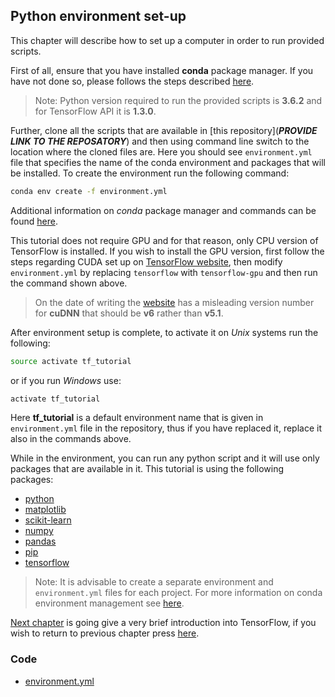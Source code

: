 ## Python environment set-up
This chapter will describe how to set up a computer in order to run provided scripts.

First of all, ensure that you have installed **conda** package manager. If you have not done so, please follows the steps described [here](https://conda.io/docs/user-guide/install/download.html).
> Note: Python version required to run the provided scripts is **3.6.2** and for TensorFlow API it is **1.3.0**.

Further, clone all the scripts that are available in [this repository](_**PROVIDE LINK TO THE REPOSATORY**_) and then using command line switch to the location where the cloned files are. Here you should see `environment.yml` file that specifies the name of the conda environment and packages that will be installed. To create the environment run the following command:
<!-- ```bash {cmd=true}
conda env create -f environment.yml
``` -->
```bash
conda env create -f environment.yml
```
Additional information on *conda* package manager and commands can be found [here](https://conda.io/docs/).

This tutorial does not require GPU and for that reason, only CPU version of TensorFlow is installed. If you wish to install the GPU version, first follow the steps regarding CUDA set up on [TensorFlow website](https://www.tensorflow.org/install/), then modify `environment.yml` by replacing `tensorflow` with `tensorflow-gpu` and then run the command shown above.
> On the date of writing the [website](https://www.tensorflow.org/install/) has a misleading version number for **cuDNN** that should be **v6** rather than **v5.1**.

After environment setup is complete, to activate it on *Unix* systems run the following:
```bash
source activate tf_tutorial
```
or if you run *Windows* use:
```bash
activate tf_tutorial
```
Here **tf_tutorial** is a default environment name that is given in `environment.yml` file in the repository, thus if you have replaced it, replace it also in the commands above.

While in the environment, you can run any python script and it will use only packages that are available in it. This tutorial is using the following packages:
+ [python](https://www.python.org/)
+ [matplotlib](https://matplotlib.org/)
+ [scikit-learn](http://scikit-learn.org/stable/)
+ [numpy](http://www.numpy.org/)
+ [pandas](http://pandas.pydata.org/)
+ [pip](https://pip.pypa.io/en/stable/)
+ [tensorflow](https://www.tensorflow.org/)

> Note:  It is advisable to create a separate environment and `environment.yml` files for each project. For more information on conda environment management see [here](https://conda.io/docs/commands.html#conda-environment-commands).

[Next chapter](tensorflow_intro.md)  is going give a very brief introduction into TensorFlow, if you wish to return to previous chapter press [here](introduction.md).

### Code
+ [environment.yml](scripts/environment.yml)
